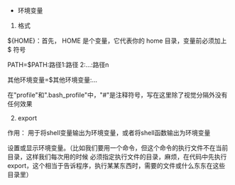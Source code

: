 * 环境变量
1. 格式

 ${HOME}：首先， HOME 是个变量，它代表你的 home 目录，变量前必须加上 $ 符号


 PATH=$PATH:路径1:路径 2:...:路径n

 其他环境变量=$其他环境变量:...

 在"profile"和".bash_profile"中，"#"是注释符号，写在这里除了视觉分隔外没有任何效果

2. export

作用： 用于将shell变量输出为环境变量，或者将shell函数输出为环境变量

 设置或显示环境变量。（比如我们要用一个命令，但这个命令的执行文件不在当前目录，这样我们每次用的时候
 必须指定执行文件的目录，麻烦，在代码中先执行export，这个相当于告诉程序，执行某某东西时，需要的文件或什么东东在这些目录里）
